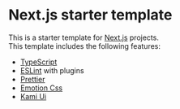 # Next.js starter template

This is a starter template for [Next.js](https://nextjs.org/) projects.  
This template includes the following features:

  * [TypeScript](https://www.typescriptlang.org/)
  * [ESLint](https://eslint.org/) with plugins 
  * [Prettier](https://prettier.io/)
  * [Emotion Css](https://emotion.sh/docs/introduction)
  * [Kami Ui](https://www.npmjs.com/package/@kami-ui/next-theme)